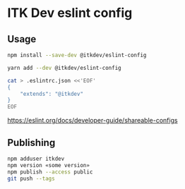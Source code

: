# ITK Dev eslint config

## Usage

```sh
npm install --save-dev @itkdev/eslint-config
```

```sh
yarn add --dev @itkdev/eslint-config
```

```sh
cat > .eslintrc.json <<'EOF'
{
    "extends": "@itkdev"
}
EOF
```

<https://eslint.org/docs/developer-guide/shareable-configs>

## Publishing

```sh
npm adduser itkdev
npm version «some version»
npm publish --access public
git push --tags
```
